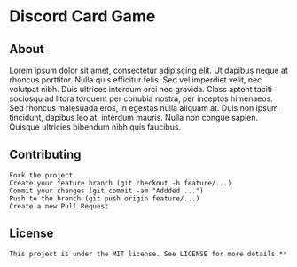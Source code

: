 # Discord Card Game

## About
Lorem ipsum dolor sit amet, consectetur adipiscing elit. Ut dapibus neque at rhoncus porttitor. Nulla quis efficitur felis. Sed vel imperdiet velit, nec volutpat nibh. Duis ultrices interdum orci nec gravida. Class aptent taciti sociosqu ad litora torquent per conubia nostra, per inceptos himenaeos. Sed rhoncus malesuada eros, in egestas nulla aliquam at. Duis non ipsum tincidunt, dapibus leo at, interdum mauris. Nulla non congue sapien. Quisque ultricies bibendum nibh quis faucibus.


## Contributing
```
Fork the project
Create your feature branch (git checkout -b feature/...)
Commit your changes (git commit -am "Addded ...")
Push to the branch (git push origin feature/...)
Create a new Pull Request
```


## License
```
This project is under the MIT license. See LICENSE for more details.**
```